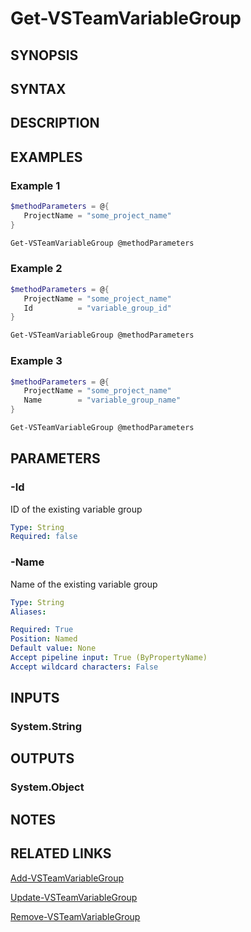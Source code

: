 <!-- #include "./common/header.md" -->

# Get-VSTeamVariableGroup

## SYNOPSIS

<!-- #include "./synopsis/Get-VSTeamVariableGroup.md" -->

## SYNTAX

## DESCRIPTION

<!-- #include "./synopsis/Get-VSTeamVariableGroup.md" -->

## EXAMPLES

### Example 1

```powershell
$methodParameters = @{
   ProjectName = "some_project_name"
}

Get-VSTeamVariableGroup @methodParameters
```

### Example 2

```powershell
$methodParameters = @{
   ProjectName = "some_project_name"
   Id          = "variable_group_id"
}

Get-VSTeamVariableGroup @methodParameters
```

### Example 3

```powershell
$methodParameters = @{
   ProjectName = "some_project_name"
   Name        = "variable_group_name"
}

Get-VSTeamVariableGroup @methodParameters
```

## PARAMETERS

### -Id

ID of the existing variable group

```yaml
Type: String
Required: false
```

### -Name

Name of the existing variable group

```yaml
Type: String
Aliases:

Required: True
Position: Named
Default value: None
Accept pipeline input: True (ByPropertyName)
Accept wildcard characters: False
```

<!-- #include "./params/projectName.md" -->

## INPUTS

### System.String

## OUTPUTS

### System.Object

## NOTES

<!-- #include "./common/prerequisites.md" -->

## RELATED LINKS

<!-- #include "./common/related.md" -->

[Add-VSTeamVariableGroup](Add-VSTeamVariableGroup.md)

[Update-VSTeamVariableGroup](Update-VSTeamVariableGroup.md)

[Remove-VSTeamVariableGroup](Remove-VSTeamVariableGroup.md)
